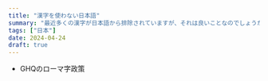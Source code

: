 ```yaml
---
title: "漢字を使わない日本語"
summary: "最近多くの漢字が日本語から排除されていますが、それは良いことなのでしょうか?"
tags: ["日本"]
date: 2024-04-24
draft: true
---
```


- GHQのローマ字政策
